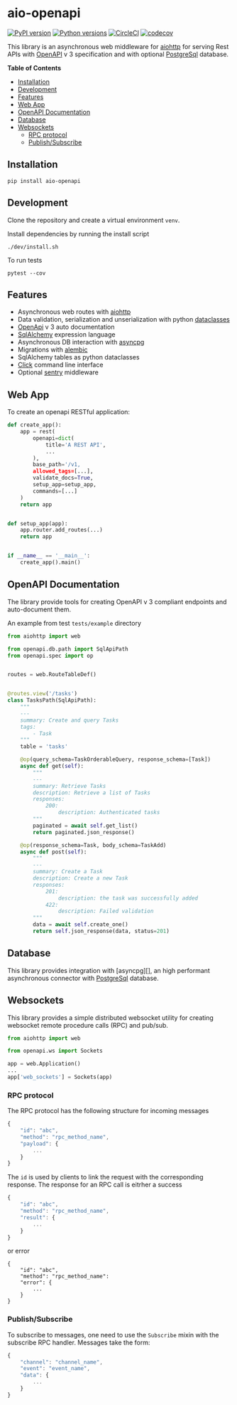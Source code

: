 # aio-openapi

[![PyPI version](https://badge.fury.io/py/aio-openapi.svg)](https://badge.fury.io/py/aio-openapi)
[![Python versions](https://img.shields.io/pypi/pyversions/aio-openapi.svg)](https://pypi.org/project/aio-openapi)
[![CircleCI](https://circleci.com/gh/lendingblock/aio-openapi.svg?style=svg)](https://circleci.com/gh/lendingblock/aio-openapi)
[![codecov](https://codecov.io/gh/lendingblock/aio-openapi/branch/master/graph/badge.svg)](https://codecov.io/gh/lendingblock/aio-openapi)

This library is an asynchronous web middleware for [aiohttp][] for serving Rest APIs with [OpenAPI][] v 3
specification and with optional [PostgreSql][] database.

<!-- START doctoc generated TOC please keep comment here to allow auto update -->
<!-- DON'T EDIT THIS SECTION, INSTEAD RE-RUN doctoc TO UPDATE -->
**Table of Contents**

- [Installation](#installation)
- [Development](#development)
- [Features](#features)
- [Web App](#web-app)
- [OpenAPI Documentation](#openapi-documentation)
- [Database](#database)
- [Websockets](#websockets)
  - [RPC protocol](#rpc-protocol)
  - [Publish/Subscribe](#publishsubscribe)

<!-- END doctoc generated TOC please keep comment here to allow auto update -->


## Installation
```
pip install aio-openapi
```

## Development

Clone the repository and create a virtual environment `venv`.

Install dependencies by running the install script
```
./dev/install.sh
```
To run tests
```
pytest --cov
```

## Features

* Asynchronous web routes with [aiohttp](https://aiohttp.readthedocs.io/en/stable/)
* Data validation, serialization and unserialization with python [dataclasses](https://docs.python.org/3/library/dataclasses.html)
* [OpenApi][] v 3 auto documentation
* [SqlAlchemy](https://www.sqlalchemy.org/) expression language
* Asynchronous DB interaction with [asyncpg](https://github.com/MagicStack/asyncpg)
* Migrations with [alembic](http://alembic.zzzcomputing.com/en/latest/)
* SqlAlchemy tables as python dataclasses
* [Click](https://github.com/pallets/click) command line interface
* Optional [sentry](https://sentry.io) middleware

## Web App

To create an openapi RESTful application:
```python
def create_app():
    app = rest(
        openapi=dict(
            title='A REST API',
            ...
        ),
        base_path='/v1,
        allowed_tags=[...],
        validate_docs=True,
        setup_app=setup_app,
        commands=[...]
    )
    return app


def setup_app(app):
    app.router.add_routes(...)
    return app


if __name__ == '__main__':
    create_app().main()
```

## OpenAPI Documentation

The library provide tools for creating OpenAPI v 3 compliant endpoints and
auto-document them.

An example from test ``tests/example`` directory

```python
from aiohttp import web

from openapi.db.path import SqlApiPath
from openapi.spec import op


routes = web.RouteTableDef()


@routes.view('/tasks')
class TasksPath(SqlApiPath):
    """
    ---
    summary: Create and query Tasks
    tags:
        - Task
    """
    table = 'tasks'

    @op(query_schema=TaskOrderableQuery, response_schema=[Task])
    async def get(self):
        """
        ---
        summary: Retrieve Tasks
        description: Retrieve a list of Tasks
        responses:
            200:
                description: Authenticated tasks
        """
        paginated = await self.get_list()
        return paginated.json_response()

    @op(response_schema=Task, body_schema=TaskAdd)
    async def post(self):
        """
        ---
        summary: Create a Task
        description: Create a new Task
        responses:
            201:
                description: the task was successfully added
            422:
                description: Failed validation
        """
        data = await self.create_one()
        return self.json_response(data, status=201)
```

## Database

This library provides integration with [asyncpg][], an high performant asynchronous
connector with [PostgreSql][] database.

## Websockets

This library provides a simple distributed websocket utility for creating
websocket remote procedure calls (RPC) and pub/sub.
```python
from aiohttp import web

from openapi.ws import Sockets

app = web.Application()
...
app['web_sockets'] = Sockets(app)
```
### RPC protocol

The RPC protocol has the following structure for incoming messages
```javascript
{
    "id": "abc",
    "method": "rpc_method_name",
    "payload": {
        ...
    }
}
```
The ``id`` is used by clients to link the request with the corresponding response.
The response for an RPC call is eitrher a success
```javascript
{
    "id": "abc",
    "method": "rpc_method_name",
    "result": {
        ...
    }
}
```
or error
```
{
    "id": "abc",
    "method": "rpc_method_name":
    "error": {
        ...
    }
}
```
### Publish/Subscribe

To subscribe to messages, one need to use the ``Subscribe`` mixin with the subscribe RPC handler.
Messages take the form:
```javascript
{
    "channel": "channel_name",
    "event": "event_name",
    "data": {
        ...
    }
}
```


[aiohttp]: https://aiohttp.readthedocs.io/en/stable/
[OpenApi]: https://www.openapis.org/
[PostgreSql]: https://www.postgresql.org/
